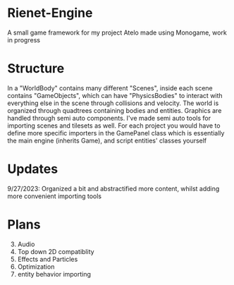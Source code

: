 # Rienet-Engine
A small game framework for my project Atelo made using Monogame, work in progress

# Structure
In a "WorldBody" contains many different "Scenes", inside each scene contains "GameObjects", which can have "PhysicsBodies" to interact with everything else in the scene through collisions and velocity. The world is organized through quadtrees containing bodies and entities. Graphics are handled through semi auto components. I've made semi auto tools for importing scenes and tilesets as well.
For each project you would have to define more specific importers in the GamePanel class which is essentially the main engine (inherits Game), and script entities' classes yourself

# Updates
9/27/2023: Organized a bit and abstractified more content, whilst adding more convenient importing tools 

# Plans
3. Audio
4. Top down 2D compatiblity
5. Effects and Particles
9. Optimization
10. entity behavior importing
